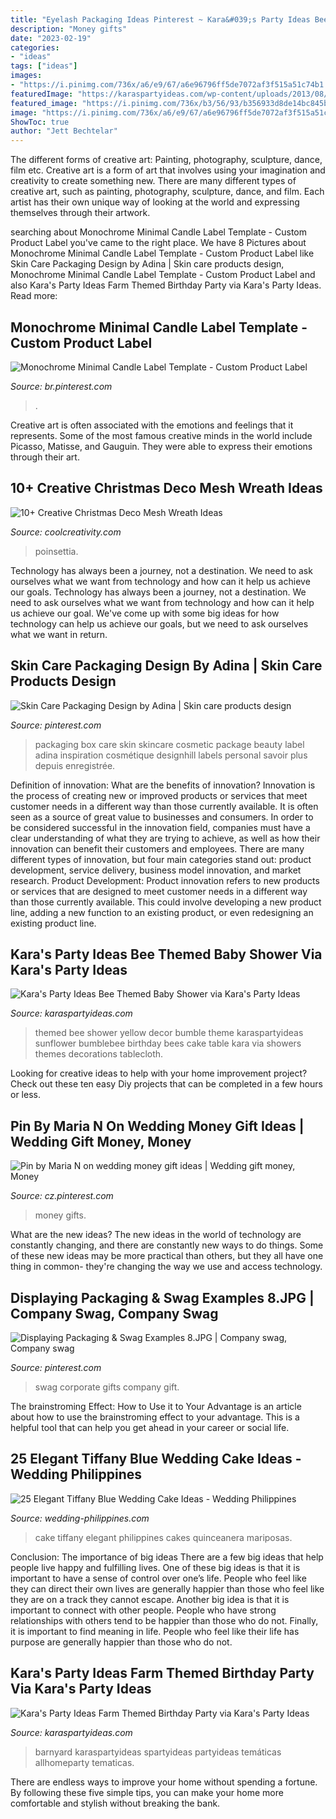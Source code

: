 ```yaml
---
title: "Eyelash Packaging Ideas Pinterest ~ Kara&#039;s Party Ideas Bee Themed Baby Shower Via Kara&#039;s Party Ideas"
description: "Money gifts"
date: "2023-02-19"
categories:
- "ideas"
tags: ["ideas"]
images:
- "https://i.pinimg.com/736x/a6/e9/67/a6e96796ff5de7072af3f515a51c74b1.jpg"
featuredImage: "https://karaspartyideas.com/wp-content/uploads/2013/08/farm-15.jpg"
featured_image: "https://i.pinimg.com/736x/b3/56/93/b356933d8de14bc845b231834207a81e.jpg"
image: "https://i.pinimg.com/736x/a6/e9/67/a6e96796ff5de7072af3f515a51c74b1.jpg"
ShowToc: true
author: "Jett Bechtelar"
---
```



The different forms of creative art: Painting, photography, sculpture, dance, film etc.
Creative art is a form of art that involves using your imagination and creativity to create something new. There are many different types of creative art, such as painting, photography, sculpture, dance, and film. Each artist has their own unique way of looking at the world and expressing themselves through their artwork.

	

		
searching about Monochrome Minimal Candle Label Template - Custom Product Label you've came to the right place. We have 8 Pictures about Monochrome Minimal Candle Label Template - Custom Product Label like Skin Care Packaging Design by Adina | Skin care products design, Monochrome Minimal Candle Label Template - Custom Product Label and also Kara&#039;s Party Ideas Farm Themed Birthday Party via Kara&#039;s Party Ideas. Read more:
		
    
## Monochrome Minimal Candle Label Template - Custom Product Label

<img loading=lazy src="https://i.pinimg.com/736x/ef/e3/03/efe3034579e73935e40341d70ad2d621.jpg" onerror="this.onerror=null;this.src='https://tse2.mm.bing.net/th?id=OIP.kJY2W2pcCwWGQl1EK6Fy1AHaLH&amp;pid=15.1';" alt="Monochrome Minimal Candle Label Template - Custom Product Label">

_Source: br.pinterest.com_

>. 

	

Creative art is often associated with the emotions and feelings that it represents. Some of the most famous creative minds in the world include Picasso, Matisse, and Gauguin. They were able to express their emotions through their art.

    
## 10+ Creative Christmas Deco Mesh Wreath Ideas

<img loading=lazy src="https://coolcreativity.com/wp-content/uploads/2016/11/DIY-Poinsettia-Mesh-Wreath-1.jpg" onerror="this.onerror=null;this.src='https://tse2.mm.bing.net/th?id=OIP.QjAQhft5HUBy7-nENmqNJAHaJn&amp;pid=15.1';" alt="10+ Creative Christmas Deco Mesh Wreath Ideas">

_Source: coolcreativity.com_

>poinsettia. 

	

Technology has always been a journey, not a destination. We need to ask ourselves what we want from technology and how can it help us achieve our goals.
Technology has always been a journey, not a destination. We need to ask ourselves what we want from technology and how can it help us achieve our goal. We've come up with some big ideas for how technology can help us achieve our goals, but we need to ask ourselves what we want in return.

    
## Skin Care Packaging Design By Adina | Skin Care Products Design

<img loading=lazy src="https://i.pinimg.com/736x/a6/e9/67/a6e96796ff5de7072af3f515a51c74b1.jpg" onerror="this.onerror=null;this.src='https://tse3.mm.bing.net/th?id=OIP.ZaZREJf8GFwZnG5waz4DwAAAAA&amp;pid=15.1';" alt="Skin Care Packaging Design by Adina | Skin care products design">

_Source: pinterest.com_

>packaging box care skin skincare cosmetic package beauty label adina inspiration cosmétique designhill labels personal savoir plus depuis enregistrée. 

	

Definition of innovation: What are the benefits of innovation?
Innovation is the process of creating new or improved products or services that meet customer needs in a different way than those currently available. It is often seen as a source of great value to businesses and consumers. In order to be considered successful in the innovation field, companies must have a clear understanding of what they are trying to achieve, as well as how their innovation can benefit their customers and employees. There are many different types of innovation, but four main categories stand out: product development, service delivery, business model innovation, and market research. Product Development: Product innovation refers to new products or services that are designed to meet customer needs in a different way than those currently available. This could involve developing a new product line, adding a new function to an existing product, or even redesigning an existing product line.

    
## Kara&#039;s Party Ideas Bee Themed Baby Shower Via Kara&#039;s Party Ideas

<img loading=lazy src="http://karaspartyideas.com/wp-content/uploads/2014/03/bee7.jpg" onerror="this.onerror=null;this.src='https://tse2.mm.bing.net/th?id=OIP.sI4YG0FrHDm0_SOm27BGbgHaJ3&amp;pid=15.1';" alt="Kara&#039;s Party Ideas Bee Themed Baby Shower via Kara&#039;s Party Ideas">

_Source: karaspartyideas.com_

>themed bee shower yellow decor bumble theme karaspartyideas sunflower bumblebee birthday bees cake table kara via showers themes decorations tablecloth. 

	

Looking for creative ideas to help with your home improvement project? Check out these ten easy Diy projects that can be completed in a few hours or less.

    
## Pin By Maria N On Wedding Money Gift Ideas | Wedding Gift Money, Money

<img loading=lazy src="https://i.pinimg.com/736x/b3/56/93/b356933d8de14bc845b231834207a81e.jpg" onerror="this.onerror=null;this.src='https://tse2.mm.bing.net/th?id=OIP.evwmOLIytyf3uTU7xoYLEgHaJ3&amp;pid=15.1';" alt="Pin by Maria N on wedding money gift ideas | Wedding gift money, Money">

_Source: cz.pinterest.com_

>money gifts. 

	

What are the new ideas?
The new ideas in the world of technology are constantly changing, and there are constantly new ways to do things. Some of these new ideas may be more practical than others, but they all have one thing in common- they're changing the way we use and access technology.

    
## Displaying Packaging &amp; Swag Examples 8.JPG | Company Swag, Company Swag

<img loading=lazy src="https://i.pinimg.com/736x/a3/6b/5a/a36b5abe25dd43c2aecdf9925ae9c955--corporate-gifts-swag.jpg" onerror="this.onerror=null;this.src='https://tse1.mm.bing.net/th?id=OIP.fpJw4v4T_lse6hAjYm9O-AHaJ3&amp;pid=15.1';" alt="Displaying Packaging &amp; Swag Examples 8.JPG | Company swag, Company swag">

_Source: pinterest.com_

>swag corporate gifts company gift. 

	

The brainstroming Effect: How to Use it to Your Advantage is an article about how to use the brainstroming effect to your advantage. This is a helpful tool that can help you get ahead in your career or social life.

    
## 25 Elegant Tiffany Blue Wedding Cake Ideas - Wedding Philippines

<img loading=lazy src="http://www.wedding-philippines.com/wp-content/uploads/2015/09/Wedding-Philippines-25-Elegant-Tiffany-Blue-Wedding-Cake-Ideas-17.jpg" onerror="this.onerror=null;this.src='https://tse2.mm.bing.net/th?id=OIP.6W-WBAyKbDHkiDvN-7x-wwHaKn&amp;pid=15.1';" alt="25 Elegant Tiffany Blue Wedding Cake Ideas - Wedding Philippines">

_Source: wedding-philippines.com_

>cake tiffany elegant philippines cakes quinceanera mariposas. 

	

Conclusion: The importance of big ideas
There are a few big ideas that help people live happy and fulfilling lives. One of these big ideas is that it is important to have a sense of control over one’s life. People who feel like they can direct their own lives are generally happier than those who feel like they are on a track they cannot escape. Another big idea is that it is important to connect with other people. People who have strong relationships with others tend to be happier than those who do not. Finally, it is important to find meaning in life. People who feel like their life has purpose are generally happier than those who do not.

    
## Kara&#039;s Party Ideas Farm Themed Birthday Party Via Kara&#039;s Party Ideas

<img loading=lazy src="https://karaspartyideas.com/wp-content/uploads/2013/08/farm-15.jpg" onerror="this.onerror=null;this.src='https://tse4.mm.bing.net/th?id=OIP.D66o5bt1U_pe4AJu6aGf6gHaK8&amp;pid=15.1';" alt="Kara&#039;s Party Ideas Farm Themed Birthday Party via Kara&#039;s Party Ideas">

_Source: karaspartyideas.com_

>barnyard karaspartyideas spartyideas partyideas temáticas allhomeparty tematicas. 

	

There are endless ways to improve your home without spending a fortune. By following these five simple tips, you can make your home more comfortable and stylish without breaking the bank.

